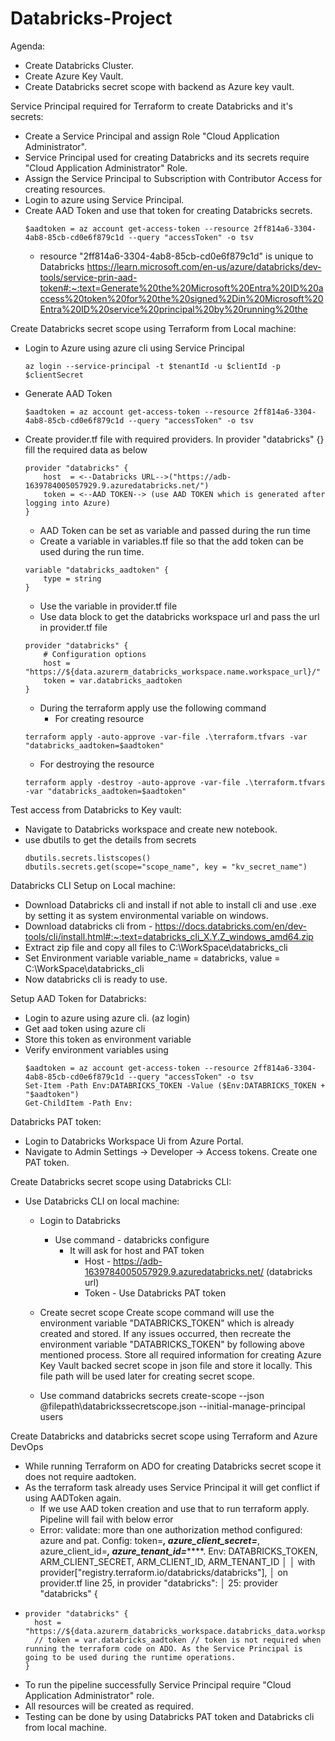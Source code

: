 # Databricks-Project
Agenda:
 - Create Databricks Cluster.
 - Create Azure Key Vault.
 - Create Databricks secret scope with backend as Azure key vault.

Service Principal required for Terraform to create Databricks and it's secrets:

- Create a Service Principal and assign Role "Cloud Application Administrator".
- Service Principal used for creating Databricks and its secrets require "Cloud Application Administrator" Role.
- Assign the Service Principal to Subscription with Contributor Access for creating resources.
- Login to azure using Service Principal.
- Create AAD Token and use that token for creating Databricks secrets.
  	```
	$aadtoken = az account get-access-token --resource 2ff814a6-3304-4ab8-85cb-cd0e6f879c1d --query "accessToken" -o tsv
  	```
    - resource "2ff814a6-3304-4ab8-85cb-cd0e6f879c1d" is unique to Databricks 
        https://learn.microsoft.com/en-us/azure/databricks/dev-tools/service-prin-aad-token#:~:text=Generate%20the%20Microsoft%20Entra%20ID%20access%20token%20for%20the%20signed%2Din%20Microsoft%20Entra%20ID%20service%20principal%20by%20running%20the


Create Databricks secret scope using Terraform from Local machine:

- Login to Azure using azure cli using Service Principal
	```
	az login --service-principal -t $tenantId -u $clientId -p $clientSecret
 	```
- Generate AAD Token
	```
	$aadtoken = az account get-access-token --resource 2ff814a6-3304-4ab8-85cb-cd0e6f879c1d --query "accessToken" -o tsv
 	```
- Create provider.tf file with required providers. In provider "databricks" {} fill the required data as below  
  	```
	provider "databricks" {
		host  = <--Databricks URL-->("https://adb-1639784005057929.9.azuredatabricks.net/")
		token = <--AAD TOKEN--> (use AAD TOKEN which is generated after logging into Azure)
	}
  	```
    -   AAD Token can be set as variable and passed during the run time 
    -   Create a variable in variables.tf file so that the add token can be used during the run time.
	```
	variable "databricks_aadtoken" {
		type = string
	}
  	```
    -   Use the variable in provider.tf file
    -   Use data block to get the databricks workspace url and pass the url in provider.tf file
	```
	provider "databricks" {
		# Configuration options
		host = "https://${data.azurerm_databricks_workspace.name.workspace_url}/"
		token = var.databricks_aadtoken
	}
 	```
    -   During the terraform apply use the following command
        -   For creating resource 
	```
	terraform apply -auto-approve -var-file .\terraform.tfvars -var "databricks_aadtoken=$aadtoken"
  	```

  	-   For destroying the resource
   	```
	terraform apply -destroy -auto-approve -var-file .\terraform.tfvars -var "databricks_aadtoken=$aadtoken"
  	```

Test access from Databricks to Key vault:
    
-   Navigate to Databricks workspace and create new notebook.
-   use dbutils to get the details from secrets
	```
	dbutils.secrets.listscopes()
	dbutils.secrets.get(scope="scope_name", key = "kv_secret_name")
	```

Databricks CLI Setup on Local machine:

-   Download Databricks cli and install if not able to install cli and use .exe by setting it as system environmental variable on windows.
-   Download databricks cli from - https://docs.databricks.com/en/dev-tools/cli/install.html#:~:text=databricks_cli_X.Y.Z_windows_amd64.zip
-   Extract zip file and copy all files to C:\WorkSpace\databricks_cli
-   Set Environment variable variable_name = databricks, value = C:\WorkSpace\databricks_cli
-   Now databricks cli is ready to use.

	
Setup AAD Token for Databricks:

-   Login to azure using azure cli. (az login)
-   Get aad token using azure cli
-   Store this token as environment variable
-   Verify environment variables using 
	```
	$aadtoken = az account get-access-token --resource 2ff814a6-3304-4ab8-85cb-cd0e6f879c1d --query "accessToken" -o tsv
	Set-Item -Path Env:DATABRICKS_TOKEN -Value ($Env:DATABRICKS_TOKEN + "$aadtoken")
	Get-ChildItem -Path Env:
 	```
			
Databricks PAT token:

-   Login to Databricks Workspace Ui from Azure Portal.
-   Navigate to Admin Settings -> Developer -> Access tokens. Create one PAT token.

Create Databricks secret scope using Databricks CLI:

-   Use Databricks CLI on local machine:
    -   Login to Databricks
        -   Use command - databricks configure
            -   It will ask for host and PAT token 
                -   Host - https://adb-1639784005057929.9.azuredatabricks.net/ (databricks url)
                -   Token - Use Databricks PAT token
    -   Create secret scope
            Create scope command will use the environment variable "DATABRICKS_TOKEN" which is already created and stored.
            If any issues occurred, then recreate the environment variable "DATABRICKS_TOKEN" by following above mentioned process.
            Store all required information for creating Azure Key Vault backed secret scope in json file and store it locally. This file path will be used later for creating secret scope.
            
    -   Use command 
            databricks secrets create-scope --json @filepath\databrickssecretscope.json --initial-manage-principal users


Create Databricks and databricks secret scope using Terraform and Azure DevOps
-	While running Terraform on ADO for creating Databricks secret scope it does not require aadtoken.
-	As the terraform task already uses Service Principal it will get conflict if using AADToken again.
	-	If we use AAD token creation and use that to run terraform apply. Pipeline will fail with below error
	-	Error: validate: more than one authorization method configured: azure and pat. Config: token=***, azure_client_secret=***, azure_client_id=***, azure_tenant_id=*******. Env: DATABRICKS_TOKEN, ARM_CLIENT_SECRET, ARM_CLIENT_ID, ARM_TENANT_ID
	│ 
	│   with provider["registry.terraform.io/databricks/databricks"],
	│   on provider.tf line 25, in provider "databricks":
	│   25: provider "databricks" {
-	```
	provider "databricks" {
	  host = "https://${data.azurerm_databricks_workspace.databricks_data.workspace_url}/"
	  // token = var.databricks_aadtoken // token is not required when running the terraform code on ADO. As the Service Principal is going to be used during the runtime operations.
	}
  	```
-	To run the pipeline successfully Service Principal require "Cloud Application Administrator" role.
-	All resources will be created as required.
-	Testing can be done by using Databricks PAT token and Databricks cli from local machine.
  
